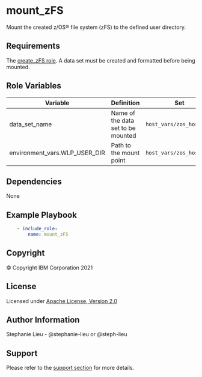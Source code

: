 mount_zFS
=========

Mount the created z/OS&reg; file system (zFS) to the defined user directory.

Requirements
------------

The [create_zFS role](create_zFS). A data set must be created and formatted before being mounted.

Role Variables
--------------

| Variable      | Definition                             | Set                                              |
| ------------- | ---------------------------------------|--------------------------------------------------|
| data_set_name | Name of the data set to be mounted | `host_vars/zos_host.yml`                         |
| environment_vars.WLP_USER_DIR | Path to the mount point | `host_vars/zos_host.yml`                    |

Dependencies
------------

None

Example Playbook
----------------

```yaml
    - include_role:
        name: mount_zFS
```
Copyright
---------

© Copyright IBM Corporation 2021

License
-------

Licensed under [Apache License, Version 2.0](https://opensource.org/licenses/Apache-2.0)

Author Information
------------------

Stephanie Lieu - @stephanie-lieu or @steph-lieu

Support
-------

Please refer to the [support section](https://github.com/IBM/z_ansible_collections_samples/blob/master/README.md#support) for more details.
